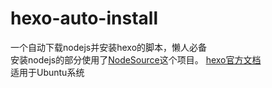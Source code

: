 # hexo-auto-install  
一个自动下载nodejs并安装hexo的脚本，懒人必备  
安装nodejs的部分使用了[NodeSource](https://github.com/nodesource/distributions)这个项目。
[hexo官方文档](https://hexo.io/zh-cn/docs/)  
适用于Ubuntu系统
